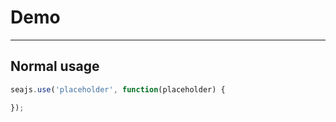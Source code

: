# Demo

---

## Normal usage

````javascript
seajs.use('placeholder', function(placeholder) {

});
````
